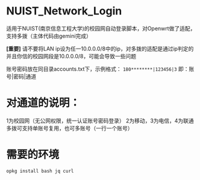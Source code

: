 # NUIST_Network_Login
适用于NUIST(南京信息工程大学)的校园网自动登录脚本，对Openwrt做了适配，支持多拨（主体代码由gemini完成）

**[重要]** 请不要将LAN ip设为任一10.0.0.0/8中的ip，对多拨的适配是通过ip判定的 
并且你信的校园网段是10.0.0.0/8，可能会导致一些问题

账号密码放在同目录accounts.txt下，示例格式： 
`180********|123456|3` 
即：账号|密码|通道

# 对通道的说明：
1为校园网（无公网权限，统一认证账号密码登录） 
2为移动，3为电信，4为联通 
多拨可支持单账号复用，也可多账号（一行一个账号）

# 需要的环境
`opkg install bash jq curl`
